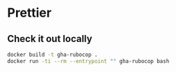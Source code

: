 # Prettier

## Check it out locally

```bash
docker build -t gha-rubocop .
docker run -ti --rm --entrypoint "" gha-rubocop bash
```
